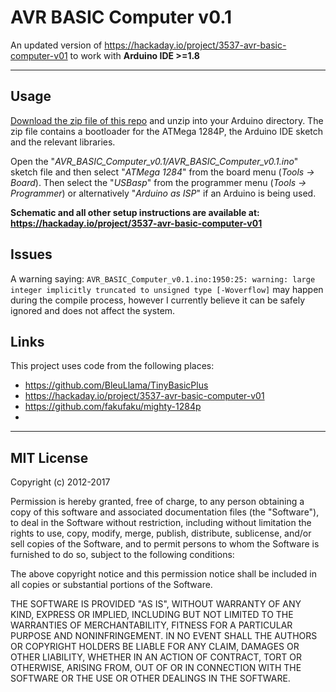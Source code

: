 # AVR BASIC Computer v0.1
An updated version of https://hackaday.io/project/3537-avr-basic-computer-v01 to work with **Arduino IDE >=1.8**


----------
## Usage ##
[Download the zip file of this repo](https://github.com/fuzzymannerz/AVR-BASIC-Computer/archive/master.zip) and unzip into your Arduino directory.
The zip file contains a bootloader for the ATMega 1284P, the Arduino IDE sketch and the relevant libraries.

Open the "*AVR_BASIC_Computer_v0.1/AVR_BASIC_Computer_v0.1.ino*" sketch file and then select "*ATMega 1284*" from the board menu (*Tools -> Board*). Then select the "*USBasp*" from the programmer menu (*Tools -> Programmer*) or alternatively "*Arduino as ISP*" if an Arduino is being used.

**Schematic and all other setup instructions are available at:**
**https://hackaday.io/project/3537-avr-basic-computer-v01**

## Issues ##
A warning saying: `AVR_BASIC_Computer_v0.1.ino:1950:25: warning: large integer implicitly truncated to unsigned type [-Woverflow]` may happen during the compile process, however I currently believe it can be safely ignored and does not affect the system.

## Links ##
This project uses code from the following places:

 - https://github.com/BleuLlama/TinyBasicPlus
 - https://hackaday.io/project/3537-avr-basic-computer-v01
 - https://github.com/fakufaku/mighty-1284p
 - 


----------


MIT License
-------
Copyright (c) 2012-2017

Permission is hereby granted, free of charge, to any person obtaining a copy of this software and associated documentation files (the "Software"), to deal in the Software without restriction, including without limitation the rights to use, copy, modify, merge, publish, distribute, sublicense, and/or sell copies of the Software, and to permit persons to whom the Software is furnished to do so, subject to the following conditions:

The above copyright notice and this permission notice shall be included in all copies or substantial portions of the Software.

THE SOFTWARE IS PROVIDED "AS IS", WITHOUT WARRANTY OF ANY KIND, EXPRESS OR IMPLIED, INCLUDING BUT NOT LIMITED TO THE WARRANTIES OF MERCHANTABILITY, FITNESS FOR A PARTICULAR PURPOSE AND NONINFRINGEMENT. IN NO EVENT SHALL THE AUTHORS OR COPYRIGHT HOLDERS BE LIABLE FOR ANY CLAIM, DAMAGES OR OTHER LIABILITY, WHETHER IN AN ACTION OF CONTRACT, TORT OR OTHERWISE, ARISING FROM, OUT OF OR IN CONNECTION WITH THE SOFTWARE OR THE USE OR OTHER DEALINGS IN THE SOFTWARE.
